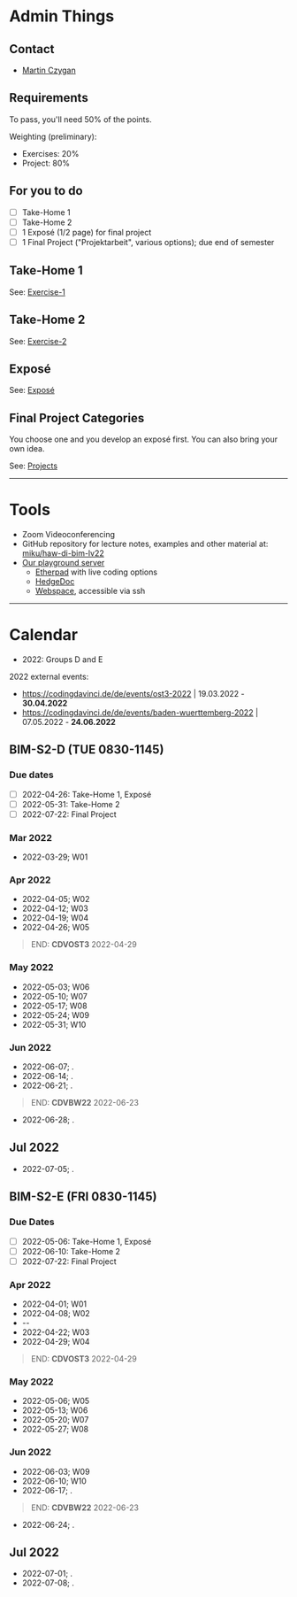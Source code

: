 # Admin Things

## Contact

* [Martin Czygan](mailto:martin.czygan@haw-hamburg.de)

## Requirements

To pass, you'll need 50% of the points.

Weighting (preliminary):

* Exercises: 20%
* Project: 80%

## For you to do

* [ ] Take-Home 1
* [ ] Take-Home 2
* [ ] 1 Exposé (1/2 page) for final project
* [ ] 1 Final Project ("Projektarbeit", various options); due end of semester

## Take-Home 1

See: [Exercise-1](Exercise-1.md)

## Take-Home 2

See: [Exercise-2](Exercise-2.md)

## Exposé

See: [Exposé](Expose.md)

## Final Project Categories

You choose one and you develop an exposé first. You can also bring your own idea.

See: [Projects](Projects.md)


----

# Tools

* Zoom Videoconferencing
* GitHub repository for lecture notes, examples and other material at: [miku/haw-di-bim-lv22](https://github.com/miku/haw-di-bim-lv22)
* [Our playground server](https://www.exacloud.cc)
    * [Etherpad](https://pad.exacloud.cc) with live coding options
    * [HedgeDoc](https://docs.exacloud.cc)
    * [Webspace](https://www.exacloud.cc), accessible via ssh

----

# Calendar

* 2022: Groups D and E

2022 external events:

* https://codingdavinci.de/de/events/ost3-2022 | 19.03.2022 - **30.04.2022**
* https://codingdavinci.de/de/events/baden-wuerttemberg-2022 | 07.05.2022 - **24.06.2022**

## BIM-S2-D (TUE 0830-1145)

### Due dates

* [ ] 2022-04-26: Take-Home 1, Exposé
* [ ] 2022-05-31: Take-Home 2
* [ ] 2022-07-22: Final Project

### Mar 2022

* 2022-03-29; W01

### Apr 2022

* 2022-04-05; W02
* 2022-04-12; W03
* 2022-04-19; W04
* 2022-04-26; W05

> END: **CDVOST3** 2022-04-29

### May 2022

* 2022-05-03; W06
* 2022-05-10; W07
* 2022-05-17; W08
* 2022-05-24; W09
* 2022-05-31; W10

### Jun 2022

* 2022-06-07; .
* 2022-06-14; .
* 2022-06-21; .

> END: **CDVBW22** 2022-06-23

* 2022-06-28; .

## Jul 2022

* 2022-07-05; .


## BIM-S2-E (FRI 0830-1145)

### Due Dates

* [ ] 2022-05-06: Take-Home 1, Exposé
* [ ] 2022-06-10: Take-Home 2
* [ ] 2022-07-22: Final Project

### Apr 2022

* 2022-04-01; W01
* 2022-04-08; W02
* --
* 2022-04-22; W03
* 2022-04-29; W04

> END: **CDVOST3** 2022-04-29

### May 2022

* 2022-05-06; W05
* 2022-05-13; W06
* 2022-05-20; W07
* 2022-05-27; W08

### Jun 2022

* 2022-06-03; W09
* 2022-06-10; W10
* 2022-06-17; .

> END: **CDVBW22** 2022-06-23

* 2022-06-24; .

## Jul 2022

* 2022-07-01; .
* 2022-07-08; .

